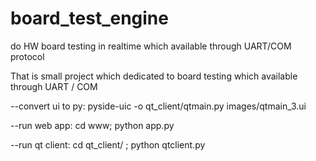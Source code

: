# board_test_engine
do HW board testing in realtime which available through UART/COM protocol

That is small project which dedicated to board testing
which available through UART / COM

--convert ui to py:
pyside-uic -o qt_client/qtmain.py images/qtmain_3.ui

--run web app:
cd www; python app.py

--run qt client: 
cd qt_client/ ; python qtclient.py
